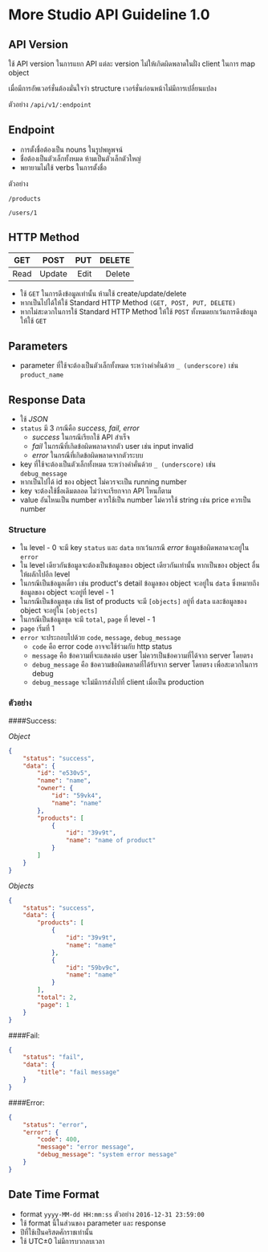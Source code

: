 # More Studio API Guideline 1.0

## API Version

ใช้ API version ในการแยก API แต่ละ version ไม่ให้เกิดผิดพลาดในฝั่ง client ในการ map object

เมื่อมีการอัพเวอร์ชั่นต้องมั่นใจว่า structure เวอร์ชั่นก่อนหน้าไม่มีการเปลี่ยนแปลง

ตัวอย่าง
`/api/v1/:endpoint` 

## Endpoint

* การตั้งชื่อต้องเป็น nouns ในรูปพหูพจน์
* ชื่อต้องเป็นตัวเล็กทั้งหมด ห้ามเป็นตัวเล็กตัวใหญ่
* พยายามไม่ใช้ verbs ในการตั้งชื่อ

ตัวอย่าง

`/products`

`/users/1`

## HTTP Method
| GET    |   POST   |  PUT   | DELETE |
|--------|:--------:|-------:|-------:|
| Read   | Update   | Edit   | Delete |

* ใช้ `GET` ในการดึงข้อมูลเท่านั้น ห้ามใช้ create/update/delete
* หากเป็นไปได้ให้ใช้ Standard HTTP Method `(GET, POST, PUT, DELETE)`
* หากไม่สะดวกในการใช้ Standard HTTP Method ให้ใช้ `POST` ทั้งหมดยกเว้นการดึงข้อมูลให้ใช้ `GET`

## Parameters

* parameter ที่ใช้จะต้องเป็นตัวเล็กทั้งหมด ระหว่างคำคั่นด้วย `_ (underscore)` เช่น `product_name`


## Response Data

* ใช้ *JSON* 
* `status` มี 3 กรณีคือ *success, fail, error*
    * *success* ในกรณีเรียกใช้ API สำเร็จ
    * *fail* ในกรณีที่เกิดข้อผิดพลาดจากตัว user เช่น input invalid
    * *error* ในกรณีที่เกิดข้อผิดพลาดจากตัวระบบ
* key ที่ใช้จะต้องเป็นตัวเล็กทั้งหมด ระหว่างคำคั่นด้วย `_ (underscore)` เช่น `debug_message`
* หากเป็นไปได้ id ของ object ไม่ควรจะเป็น running number
* key จะต้องใช้ชื่อเดิมตลอด ไม่ว่าจะเรียกจาก API ไหนก็ตาม
* value อันไหนเป็น number ควรใช้เป็น number ไม่ควรใช้ string เช่น price ควรเป็น number

### Structure

* ใน level - 0 จะมี key `status` และ `data`  ยกเว้นกรณี *error* ข้อมูลข้อผิดพลาดจะอยู่ใน `error`
* ใน level เดียวกันข้อมูลจะต้องเป็นข้อมูลของ object เดียวกันเท่านั้น หากเป็นของ object อื่นให้ผลักไปอีก level
* ในกรณีเป็นข้อมูลเดี่ยว เช่น product's detail ข้อมูลของ object จะอยู่ใน `data` ซึ่งหมายถึงข้อมูลของ object จะอยู่ที่ level - 1
* ในกรณีเป็นข้อมูลชุด เช่น list of products จะมี `[objects]` อยู่ที่ `data` และข้อมูลของ object จะอยู่ใน `[objects]`
* ในกรณีเป็นข้อมูลชุด จะมี `total`, `page` ที่ level - 1
* `page` เริ่มที่ 1
* `error` จะประกอบไปด้วย `code`, `message`, `debug_message`
    * `code` คือ error code อาจจะใช้ร่วมกับ http status
    * `message` คือ ข้อความที่จะแสดงต่อ user ไม่ควรเป็นข้อความที่ได้จาก server โดยตรง
    * `debug_message` คือ ข้อความข้อผิดพลาดที่ได้รับจาก server โดยตรง เพื่อสะดวกในการ debug
    * `debug_message` จะไม่มีการส่งไปที่ client เมื่อเป็น production 

### ตัวอย่าง

####Success:

*Object*

```JSON
{
    "status": "success",
    "data": {
        "id": "e530v5",
        "name": "name",
        "owner": {
            "id": "59vk4",
            "name": "name"
        },
        "products": [
            {
                "id": "39v9t",
                "name": "name of product"
            }
        ]
    }
}
```

*Objects*

```JSON
{
    "status": "success",
    "data": {
        "products": [
            {
                "id": "39v9t",
                "name": "name"
            }, 
            {
                "id": "59bv9c",
                "name": "name"
            }
        ],
        "total": 2,
        "page": 1
    }
}
```

####Fail:

```JSON
{
    "status": "fail",
    "data": {
        "title": "fail message"
    }
}
```

####Error:

```JSON
{
    "status": "error",
    "error": {
        "code": 400,
        "message": "error message",
        "debug_message": "system error message"
    }
}
```

## Date Time Format

* format `yyyy-MM-dd HH:mm:ss` ตัวอย่าง `2016-12-31 23:59:00`
* ใช้ format นี้ในส่วนของ parameter และ response
* ปีที่ใช้เป็นคริสตศักราชเท่านั้น
* ใช้ UTC±0 ไม่มีการบวกลบเวลา

